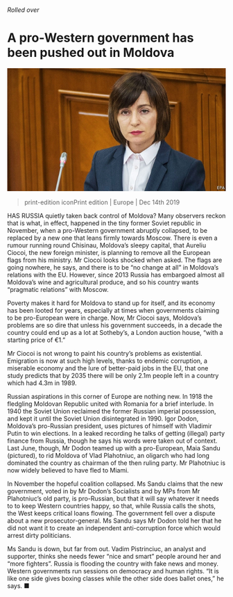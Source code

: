 ###### Rolled over

# A pro-Western government has been pushed out in Moldova 

![image](images/20191214_EUP002_0.jpg) 

> print-edition iconPrint edition | Europe | Dec 14th 2019 

HAS RUSSIA quietly taken back control of Moldova? Many observers reckon that is what, in effect, happened in the tiny former Soviet republic in November, when a pro-Western government abruptly collapsed, to be replaced by a new one that leans firmly towards Moscow. There is even a rumour running round Chisinau, Moldova’s sleepy capital, that Aureliu Ciocoi, the new foreign minister, is planning to remove all the European flags from his ministry. Mr Ciocoi looks shocked when asked. The flags are going nowhere, he says, and there is to be “no change at all” in Moldova’s relations with the EU. However, since 2013 Russia has embargoed almost all Moldova’s wine and agricultural produce, and so his country wants “pragmatic relations” with Moscow. 

Poverty makes it hard for Moldova to stand up for itself, and its economy has been looted for years, especially at times when governments claiming to be pro-European were in charge. Now, Mr Ciocoi says, Moldova’s problems are so dire that unless his government succeeds, in a decade the country could end up as a lot at Sotheby’s, a London auction house, “with a starting price of €1.” 

Mr Ciocoi is not wrong to paint his country’s problems as existential. Emigration is now at such high levels, thanks to endemic corruption, a miserable economy and the lure of better-paid jobs in the EU, that one study predicts that by 2035 there will be only 2.1m people left in a country which had 4.3m in 1989. 

Russian aspirations in this corner of Europe are nothing new. In 1918 the fledgling Moldovan Republic united with Romania for a brief interlude. In 1940 the Soviet Union reclaimed the former Russian imperial possession, and kept it until the Soviet Union disintegrated in 1990. Igor Dodon, Moldova’s pro-Russian president, uses pictures of himself with Vladimir Putin to win elections. In a leaked recording he talks of getting (illegal) party finance from Russia, though he says his words were taken out of context. Last June, though, Mr Dodon teamed up with a pro-European, Maia Sandu (pictured), to rid Moldova of Vlad Plahotniuc, an oligarch who had long dominated the country as chairman of the then ruling party. Mr Plahotniuc is now widely believed to have fled to Miami. 

In November the hopeful coalition collapsed. Ms Sandu claims that the new government, voted in by Mr Dodon’s Socialists and by MPs from Mr Plahotniuc’s old party, is pro-Russian, but that it will say whatever it needs to to keep Western countries happy, so that, while Russia calls the shots, the West keeps critical loans flowing. The government fell over a dispute about a new prosecutor-general. Ms Sandu says Mr Dodon told her that he did not want it to create an independent anti-corruption force which would arrest dirty politicians. 

Ms Sandu is down, but far from out. Vadim Pistrinciuc, an analyst and supporter, thinks she needs fewer “nice and smart” people around her and “more fighters”. Russia is flooding the country with fake news and money. Western governments run sessions on democracy and human rights. “It is like one side gives boxing classes while the other side does ballet ones,” he says. ■ 

